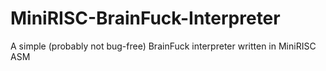 # MiniRISC-BrainFuck-Interpreter
A simple (probably not bug-free) BrainFuck interpreter written in MiniRISC ASM

